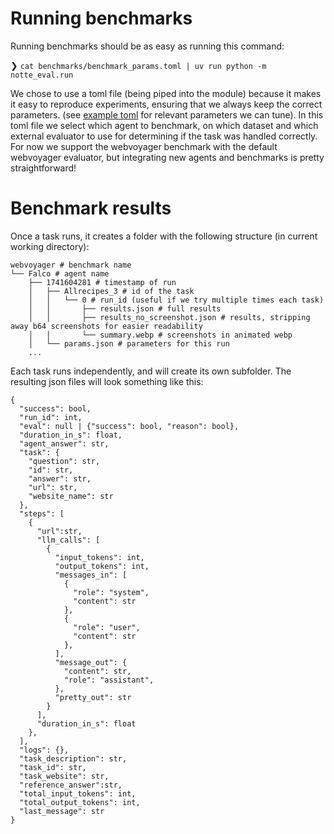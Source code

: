 # Running benchmarks

Running benchmarks should be as easy as running this command:

❯ `cat benchmarks/benchmark_params.toml | uv run python -m notte_eval.run`

We chose to use a toml file (being piped into the module) because it makes it easy to reproduce experiments, ensuring that we always keep the correct parameters. (see [example toml](/examples/benchmark_params) for relevant parameters we can tune). In this toml file we select which agent to benchmark, on which dataset and which external evaluator to use for determining if the task was handled correctly. For now we support the webvoyager benchmark with the default webvoyager evaluator, but integrating new agents and benchmarks is pretty straightforward!

# Benchmark results

Once a task runs, it creates a folder with the following structure (in current working directory):

```
webvoyager # benchmark name
└── Falco # agent name
    ├── 1741604281 # timestamp of run
    │   ├── Allrecipes_3 # id of the task
    │   │   └── 0 # run_id (useful if we try multiple times each task)
    │   │       ├── results.json # full results
    │   │       ├── results_no_screenshot.json # results, stripping away b64 screenshots for easier readability
    │   │       └── summary.webp # screenshots in animated webp
    │   └── params.json # parameters for this run
    ...
```

Each task runs independently, and will create its own subfolder.
The resulting json files will look something like this:

```
{
  "success": bool,
  "run_id": int,
  "eval": null | {"success": bool, "reason": bool},
  "duration_in_s": float,
  "agent_answer": str,
  "task": {
    "question": str,
    "id": str,
    "answer": str,
    "url": str,
    "website_name": str
  },
  "steps": [
    {
      "url":str,
      "llm_calls": [
        {
          "input_tokens": int,
          "output_tokens": int,
          "messages_in": [
            {
              "role": "system",
              "content": str
            },
            {
              "role": "user",
              "content": str
            },
          ],
          "message_out": {
            "content": str,
            "role": "assistant",
          },
          "pretty_out": str
        }
      ],
      "duration_in_s": float
    },
  ],
  "logs": {},
  "task_description": str,
  "task_id": str,
  "task_website": str,
  "reference_answer":str,
  "total_input_tokens": int,
  "total_output_tokens": int,
  "last_message": str
}


```
